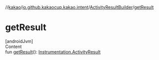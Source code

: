 //[kakao](../../../index.md)/[io.github.kakaocup.kakao.intent](../index.md)/[ActivityResultBuilder](index.md)/[getResult](get-result.md)



# getResult  
[androidJvm]  
Content  
fun [getResult](get-result.md)(): [Instrumentation.ActivityResult](https://developer.android.com/reference/kotlin/android/app/Instrumentation.ActivityResult.html)  



